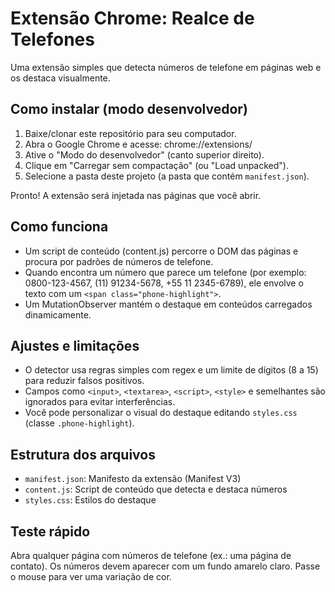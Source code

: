 # Extensão Chrome: Realce de Telefones

Uma extensão simples que detecta números de telefone em páginas web e os destaca visualmente.

## Como instalar (modo desenvolvedor)
1. Baixe/clonar este repositório para seu computador.
2. Abra o Google Chrome e acesse: chrome://extensions/
3. Ative o "Modo do desenvolvedor" (canto superior direito).
4. Clique em "Carregar sem compactação" (ou "Load unpacked").
5. Selecione a pasta deste projeto (a pasta que contém `manifest.json`).

Pronto! A extensão será injetada nas páginas que você abrir.

## Como funciona
- Um script de conteúdo (content.js) percorre o DOM das páginas e procura por padrões de números de telefone.
- Quando encontra um número que parece um telefone (por exemplo: 0800-123-4567, (11) 91234-5678, +55 11 2345-6789), ele envolve o texto com um `<span class="phone-highlight">`.
- Um MutationObserver mantém o destaque em conteúdos carregados dinamicamente.

## Ajustes e limitações
- O detector usa regras simples com regex e um limite de dígitos (8 a 15) para reduzir falsos positivos.
- Campos como `<input>`, `<textarea>`, `<script>`, `<style>` e semelhantes são ignorados para evitar interferências.
- Você pode personalizar o visual do destaque editando `styles.css` (classe `.phone-highlight`).

## Estrutura dos arquivos
- `manifest.json`: Manifesto da extensão (Manifest V3)
- `content.js`: Script de conteúdo que detecta e destaca números
- `styles.css`: Estilos do destaque

## Teste rápido
Abra qualquer página com números de telefone (ex.: uma página de contato). Os números devem aparecer com um fundo amarelo claro. Passe o mouse para ver uma variação de cor.
